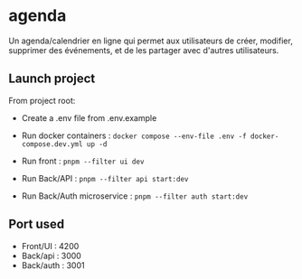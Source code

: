 # agenda
Un agenda/calendrier en ligne qui permet aux utilisateurs de créer, modifier, supprimer des événements, et de les partager avec d'autres utilisateurs.

## Launch project

From project root:

- Create a .env file from .env.example
- Run docker containers : ```docker compose --env-file .env -f docker-compose.dev.yml up -d```

- Run front : ```pnpm --filter ui dev```
- Run Back/API : ```pnpm --filter api start:dev```
- Run Back/Auth microservice : ```pnpm --filter auth start:dev```

## Port used

- Front/UI : 4200
- Back/api : 3000
- Back/auth : 3001
